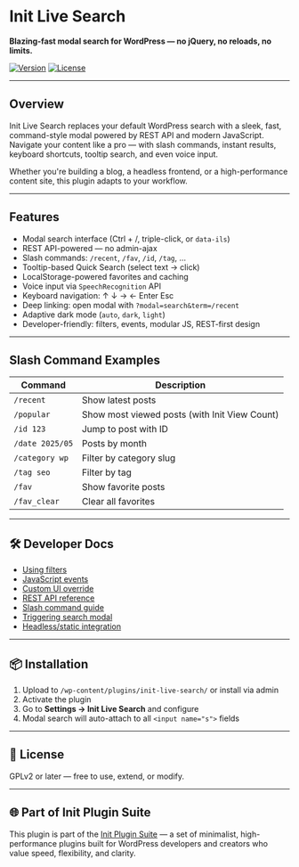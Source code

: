 # Init Live Search

**Blazing-fast modal search for WordPress — no jQuery, no reloads, no limits.**

[![Version](https://img.shields.io/badge/stable-v1.5.0-blue.svg)](https://wordpress.org/plugins/init-live-search/)
[![License](https://img.shields.io/badge/license-GPLv2-blue.svg)](https://www.gnu.org/licenses/gpl-2.0.html)

---

## Overview

Init Live Search replaces your default WordPress search with a sleek, fast, command-style modal powered by REST API and modern JavaScript. Navigate your content like a pro — with slash commands, instant results, keyboard shortcuts, tooltip search, and even voice input.

Whether you're building a blog, a headless frontend, or a high-performance content site, this plugin adapts to your workflow.

---

## Features

- Modal search interface (Ctrl + /, triple-click, or `data-ils`)
- REST API-powered — no admin-ajax
- Slash commands: `/recent`, `/fav`, `/id`, `/tag`, ...
- Tooltip-based Quick Search (select text → click)
- LocalStorage-powered favorites and caching
- Voice input via `SpeechRecognition` API
- Keyboard navigation: ↑ ↓ → ← Enter Esc
- Deep linking: open modal with `?modal=search&term=/recent`
- Adaptive dark mode (`auto`, `dark`, `light`)
- Developer-friendly: filters, events, modular JS, REST-first design

---

## Slash Command Examples

| Command         | Description                                  |
|-----------------|----------------------------------------------|
| `/recent`       | Show latest posts                            |
| `/popular`      | Show most viewed posts (with Init View Count)|
| `/id 123`       | Jump to post with ID                         |
| `/date 2025/05` | Posts by month                               |
| `/category wp`  | Filter by category slug                      |
| `/tag seo`      | Filter by tag                                |
| `/fav`          | Show favorite posts                          |
| `/fav_clear`    | Clear all favorites                          |

---

## 🛠 Developer Docs

- [Using filters](https://inithtml.com/wordpress/huong-dan-su-dung-cac-filter-trong-init-live-search/)
- [JavaScript events](https://inithtml.com/html-css/huong-dan-su-dung-su-kien-javascript-ils-trong-init-live-search/)
- [Custom UI override](https://inithtml.com/html-css/huong-dan-tuy-chinh-giao-dien-init-live-search-khi-tat-css-mac-dinh/)
- [REST API reference](https://inithtml.com/wordpress/danh-sach-endpoint-rest-api-trong-init-live-search/)
- [Slash command guide](https://inithtml.com/wordpress/huong-dan-su-dung-slash-command-trong-init-live-search/)
- [Triggering search modal](https://inithtml.com/html-css/toan-tap-cac-cach-mo-init-live-search-modal-bang-javascript/)
- [Headless/static integration](https://inithtml.com/wordpress/tich-hop-init-live-search-voi-headless-wordpress-hoac-static-site-nhu-the-nao/)

---

## 📦 Installation

1. Upload to `/wp-content/plugins/init-live-search/` or install via admin
2. Activate the plugin
3. Go to **Settings → Init Live Search** and configure
4. Modal search will auto-attach to all `<input name="s">` fields

---

## 🧩 License

GPLv2 or later — free to use, extend, or modify.

---

## 🌐 Part of Init Plugin Suite

This plugin is part of the [Init Plugin Suite](https://inithtml.com/init-plugin-suite-bo-plugin-wordpress-toi-gian-manh-me-mien-phi/) — a set of minimalist, high-performance plugins built for WordPress developers and creators who value speed, flexibility, and clarity.
